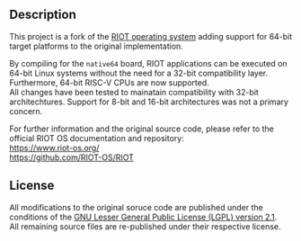 ## Description

This project is a fork of the [RIOT operating system](https://www.riot-os.org/) adding support for 64-bit target platforms to the original implementation.

By compiling for the `native64` board, RIOT applications can be executed on 64-bit Linux systems without the need for a 32-bit compatibility layer. Furthermore, 64-bit RISC-V CPUs are now supported.  
All changes have been tested to mainatain compatibility with 32-bit architechtures. Support for 8-bit and 16-bit architectures was not a primary concern.

For further information and the original source code, please refer to the official RIOT OS documentation and repository:\
<https://www.riot-os.org/>\
<https://github.com/RIOT-OS/RIOT>


## License

All modifications to the original soruce code are published under the conditions of the [GNU Lesser General Public License (LGPL) version 2.1](https://www.gnu.org/licenses/old-licenses/lgpl-2.1.txt).\
All remaining source files are re-published under their respective license.

